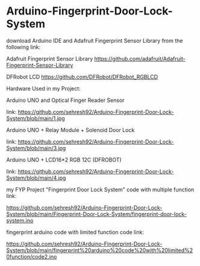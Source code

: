 # Arduino-Fingerprint-Door-Lock-System

download Arduino IDE and Adafruit Fingerprint Sensor Library from the following link:

Adafruit Fingerprint Sensor Library https://github.com/adafruit/Adafruit-Fingerprint-Sensor-Library

DFRobot LCD https://github.com/DFRobot/DFRobot_RGBLCD

Hardware Used in my Project:

Arduino UNO and Optical Finger Reader Sensor

link: https://github.com/sehresh92/Arduino-Fingerprint-Door-Lock-System/blob/main/1.jpg

Arduino UNO + Relay Module + Solenoid Door Lock

link: https://github.com/sehresh92/Arduino-Fingerprint-Door-Lock-System/blob/main/3.jpg 

Arduino UNO + LCD16*2 RGB 12C (DFROBOT)

link: https://github.com/sehresh92/Arduino-Fingerprint-Door-Lock-System/blob/main/4.jpg

my FYP Project "Fingerprint Door Lock System" code with multiple function link:

https://github.com/sehresh92/Arduino-Fingerprint-Door-Lock-System/blob/main/Fingerprint-Door-Lock-System/fingerprint-door-lock-system.ino 

fingerprint arduino code with limited function code link:

https://github.com/sehresh92/Arduino-Fingerprint-Door-Lock-System/blob/main/fingerprint%20arduino%20code%20with%20limited%20function/code2.ino  

